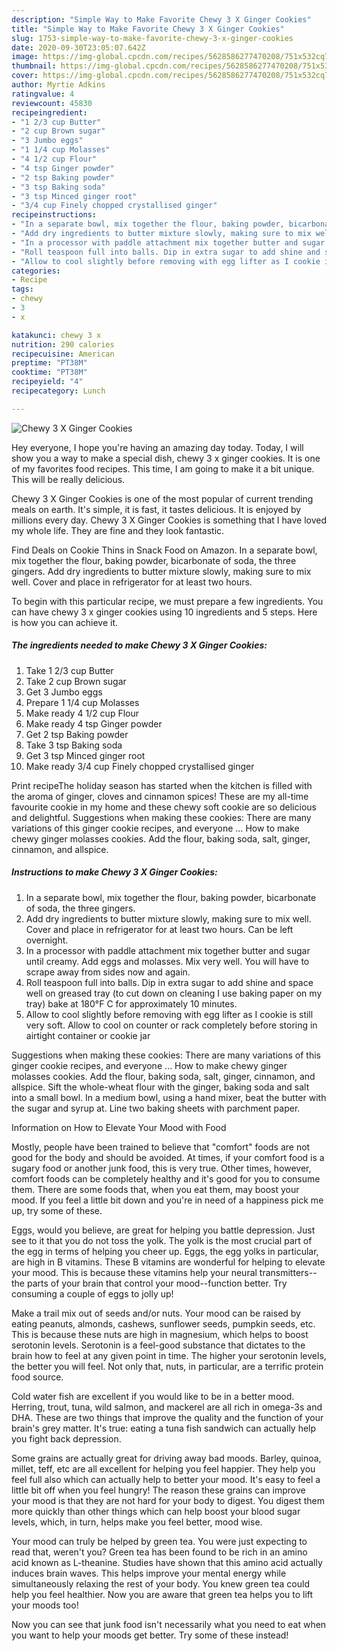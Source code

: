 ```yaml
---
description: "Simple Way to Make Favorite Chewy 3 X Ginger Cookies"
title: "Simple Way to Make Favorite Chewy 3 X Ginger Cookies"
slug: 1753-simple-way-to-make-favorite-chewy-3-x-ginger-cookies
date: 2020-09-30T23:05:07.642Z
image: https://img-global.cpcdn.com/recipes/5628586277470208/751x532cq70/chewy-3-x-ginger-cookies-recipe-main-photo.jpg
thumbnail: https://img-global.cpcdn.com/recipes/5628586277470208/751x532cq70/chewy-3-x-ginger-cookies-recipe-main-photo.jpg
cover: https://img-global.cpcdn.com/recipes/5628586277470208/751x532cq70/chewy-3-x-ginger-cookies-recipe-main-photo.jpg
author: Myrtie Adkins
ratingvalue: 4
reviewcount: 45830
recipeingredient:
- "1 2/3 cup Butter"
- "2 cup Brown sugar"
- "3 Jumbo eggs"
- "1 1/4 cup Molasses"
- "4 1/2 cup Flour"
- "4 tsp Ginger powder"
- "2 tsp Baking powder"
- "3 tsp Baking soda"
- "3 tsp Minced ginger root"
- "3/4 cup Finely chopped crystallised ginger"
recipeinstructions:
- "In a separate bowl, mix together the flour, baking powder, bicarbonate of soda, the three gingers."
- "Add dry ingredients to butter mixture slowly, making sure to mix well. Cover and place in refrigerator for at least two hours. Can be left overnight."
- "In a processor with paddle attachment mix together butter and sugar until creamy. Add eggs and molasses. Mix very well. You will have to scrape away from sides now and again."
- "Roll teaspoon full into balls. Dip in extra sugar to add shine and space well on greased tray (to cut down on cleaning I use baking paper on my tray) bake at 180°F C for approximately 10 minutes."
- "Allow to cool slightly before removing with egg lifter as I cookie is still very soft. Allow to cool on counter or rack completely before storing in airtight container or cookie jar"
categories:
- Recipe
tags:
- chewy
- 3
- x

katakunci: chewy 3 x 
nutrition: 290 calories
recipecuisine: American
preptime: "PT38M"
cooktime: "PT38M"
recipeyield: "4"
recipecategory: Lunch

---
```



![Chewy 3 X Ginger Cookies](https://img-global.cpcdn.com/recipes/5628586277470208/751x532cq70/chewy-3-x-ginger-cookies-recipe-main-photo.jpg)

Hey everyone, I hope you're having an amazing day today. Today, I will show you a way to make a special dish, chewy 3 x ginger cookies. It is one of my favorites food recipes. This time, I am going to make it a bit unique. This will be really delicious.

Chewy 3 X Ginger Cookies is one of the most popular of current trending meals on earth. It's simple, it is fast, it tastes delicious. It is enjoyed by millions every day. Chewy 3 X Ginger Cookies is something that I have loved my whole life. They are fine and they look fantastic.

Find Deals on Cookie Thins in Snack Food on Amazon. In a separate bowl, mix together the flour, baking powder, bicarbonate of soda, the three gingers. Add dry ingredients to butter mixture slowly, making sure to mix well. Cover and place in refrigerator for at least two hours.


To begin with this particular recipe, we must prepare a few ingredients. You can have chewy 3 x ginger cookies using 10 ingredients and 5 steps. Here is how you can achieve it.

<!--inarticleads1-->

##### The ingredients needed to make Chewy 3 X Ginger Cookies:

1. Take 1 2/3 cup Butter
1. Take 2 cup Brown sugar
1. Get 3 Jumbo eggs
1. Prepare 1 1/4 cup Molasses
1. Make ready 4 1/2 cup Flour
1. Make ready 4 tsp Ginger powder
1. Get 2 tsp Baking powder
1. Take 3 tsp Baking soda
1. Get 3 tsp Minced ginger root
1. Make ready 3/4 cup Finely chopped crystallised ginger


Print recipeThe holiday season has started when the kitchen is filled with the aroma of ginger, cloves and cinnamon spices! These are my all-time favourite cookie in my home and these chewy soft cookie are so delicious and delightful. Suggestions when making these cookies: There are many variations of this ginger cookie recipes, and everyone … How to make chewy ginger molasses cookies. Add the flour, baking soda, salt, ginger, cinnamon, and allspice. 

<!--inarticleads2-->

##### Instructions to make Chewy 3 X Ginger Cookies:

1. In a separate bowl, mix together the flour, baking powder, bicarbonate of soda, the three gingers.
1. Add dry ingredients to butter mixture slowly, making sure to mix well. Cover and place in refrigerator for at least two hours. Can be left overnight.
1. In a processor with paddle attachment mix together butter and sugar until creamy. Add eggs and molasses. Mix very well. You will have to scrape away from sides now and again.
1. Roll teaspoon full into balls. Dip in extra sugar to add shine and space well on greased tray (to cut down on cleaning I use baking paper on my tray) bake at 180°F C for approximately 10 minutes.
1. Allow to cool slightly before removing with egg lifter as I cookie is still very soft. Allow to cool on counter or rack completely before storing in airtight container or cookie jar


Suggestions when making these cookies: There are many variations of this ginger cookie recipes, and everyone … How to make chewy ginger molasses cookies. Add the flour, baking soda, salt, ginger, cinnamon, and allspice. Sift the whole-wheat flour with the ginger, baking soda and salt into a small bowl. In a medium bowl, using a hand mixer, beat the butter with the sugar and syrup at. Line two baking sheets with parchment paper. 

Information on How to Elevate Your Mood with Food


Mostly, people have been trained to believe that "comfort" foods are not good for the body and should be avoided. At times, if your comfort food is a sugary food or another junk food, this is very true. Other times, however, comfort foods can be completely healthy and it's good for you to consume them. There are some foods that, when you eat them, may boost your mood. If you feel a little bit down and you're in need of a happiness pick me up, try some of these.

Eggs, would you believe, are great for helping you battle depression. Just see to it that you do not toss the yolk. The yolk is the most crucial part of the egg in terms of helping you cheer up. Eggs, the egg yolks in particular, are high in B vitamins. These B vitamins are wonderful for helping to elevate your mood. This is because these vitamins help your neural transmitters--the parts of your brain that control your mood--function better. Try consuming a couple of eggs to jolly up!

Make a trail mix out of seeds and/or nuts. Your mood can be raised by eating peanuts, almonds, cashews, sunflower seeds, pumpkin seeds, etc. This is because these nuts are high in magnesium, which helps to boost serotonin levels. Serotonin is a feel-good substance that dictates to the brain how to feel at any given point in time. The higher your serotonin levels, the better you will feel. Not only that, nuts, in particular, are a terrific protein food source.

Cold water fish are excellent if you would like to be in a better mood. Herring, trout, tuna, wild salmon, and mackerel are all rich in omega-3s and DHA. These are two things that improve the quality and the function of your brain's grey matter. It's true: eating a tuna fish sandwich can actually help you fight back depression. 

Some grains are actually great for driving away bad moods. Barley, quinoa, millet, teff, etc are all excellent for helping you feel happier. They help you feel full also which can actually help to better your mood. It's easy to feel a little bit off when you feel hungry! The reason these grains can improve your mood is that they are not hard for your body to digest. You digest them more quickly than other things which can help boost your blood sugar levels, which, in turn, helps make you feel better, mood wise.

Your mood can truly be helped by green tea. You were just expecting to read that, weren't you? Green tea has been found to be rich in an amino acid known as L-theanine. Studies have shown that this amino acid actually induces brain waves. This helps improve your mental energy while simultaneously relaxing the rest of your body. You knew green tea could help you feel healthier. Now you are aware that green tea helps you to lift your moods too!

Now you can see that junk food isn't necessarily what you need to eat when you want to help your moods get better. Try some of these instead!

